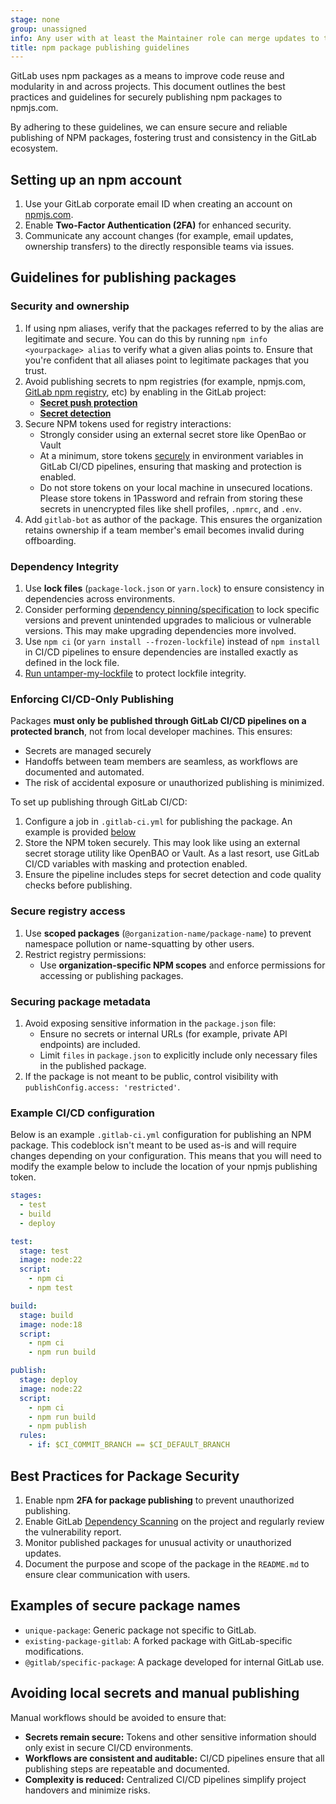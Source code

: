 ```yaml
---
stage: none
group: unassigned
info: Any user with at least the Maintainer role can merge updates to this content. For details, see https://docs.gitlab.com/ee/development/development_processes.html#development-guidelines-review.
title: npm package publishing guidelines
---
```


GitLab uses npm packages as a means to improve code reuse and modularity in and across projects.
This document outlines the best practices and guidelines for securely publishing npm packages to npmjs.com.

By adhering to these guidelines, we can ensure secure and reliable publishing of NPM packages,
fostering trust and consistency in the GitLab ecosystem.

## Setting up an npm account

1. Use your GitLab corporate email ID when creating an account on [npmjs.com](https://www.npmjs.com/).
1. Enable **Two-Factor Authentication (2FA)** for enhanced security.
1. Communicate any account changes (for example, email updates, ownership transfers) to the directly responsible teams via issues.

## Guidelines for publishing packages

### Security and ownership

1. If using npm aliases, verify that the packages referred to by the alias are legitimate and secure.
   You can do this by running `npm info <yourpackage> alias` to verify what a given alias points to.
   Ensure that you're confident that all aliases point to legitimate packages that you trust.
1. Avoid publishing secrets to npm registries (for example, npmjs.com, [GitLab npm registry](../user/packages/npm_registry/_index.md), etc) by enabling in the GitLab project:
   - **[Secret push protection](../user/application_security/secret_detection/secret_push_protection/_index.md)**
   - **[Secret detection](../user/application_security/secret_detection/pipeline/_index.md)**
1. Secure NPM tokens used for registry interactions:
   - Strongly consider using an external secret store like OpenBao or Vault
   - At a minimum, store tokens [securely](../ci/pipelines/pipeline_security.md#cicd-variables) in environment variables
     in GitLab CI/CD pipelines, ensuring that masking and protection is enabled.
   - Do not store tokens on your local machine in unsecured locations. Please store tokens in 1Password and
     refrain from storing these secrets in unencrypted files like shell profiles, `.npmrc`, and `.env`.
1. Add `gitlab-bot` as author of the package. This ensures the organization retains ownership if a team member's email becomes invalid during offboarding.

### Dependency Integrity

1. Use **lock files** (`package-lock.json` or `yarn.lock`) to ensure consistency in dependencies across environments.
1. Consider performing [dependency pinning/specification](https://docs.npmjs.com/specifying-dependencies-and-devdependencies-in-a-package-json-file)
   to lock specific versions and prevent unintended upgrades to malicious or vulnerable versions.
   This may make upgrading dependencies more involved.
1. Use `npm ci` (or `yarn install --frozen-lockfile`) instead of `npm install` in CI/CD pipelines
   to ensure dependencies are installed exactly as defined in the lock file.
1. [Run untamper-my-lockfile](https://gitlab.com/gitlab-org/frontend/untamper-my-lockfile/#usage) to protect lockfile integrity.

### Enforcing CI/CD-Only Publishing

Packages **must only be published through GitLab CI/CD pipelines on a protected branch**, not from local developer machines. This ensures:

- Secrets are managed securely
- Handoffs between team members are seamless, as workflows are documented and automated.
- The risk of accidental exposure or unauthorized publishing is minimized.

To set up publishing through GitLab CI/CD:

1. Configure a job in `.gitlab-ci.yml` for publishing the package. An example is provided [below](#example-cicd-configuration)
1. Store the NPM token securely. This may look like using an external secret storage utility like OpenBAO or Vault.
   As a last resort, use GitLab CI/CD variables with masking and protection enabled.
1. Ensure the pipeline includes steps for secret detection and code quality checks before publishing.

### Secure registry access

1. Use **scoped packages** (`@organization-name/package-name`) to prevent namespace pollution or name-squatting by other users.
1. Restrict registry permissions:
   - Use **organization-specific NPM scopes** and enforce permissions for accessing or publishing packages.

### Securing package metadata

1. Avoid exposing sensitive information in the `package.json` file:
   - Ensure no secrets or internal URLs (for example, private API endpoints) are included.
   - Limit `files` in `package.json` to explicitly include only necessary files in the published package.
1. If the package is not meant to be public, control visibility with `publishConfig.access: 'restricted'`.

### Example CI/CD configuration

Below is an example `.gitlab-ci.yml` configuration for publishing an NPM package. This codeblock isn't meant to be used as-is and will require changes depending on your configuration. This means that you will need to modify the example below to include the location of your npmjs publishing token.

```yaml
stages:
  - test
  - build
  - deploy

test:
  stage: test
  image: node:22
  script:
    - npm ci
    - npm test

build:
  stage: build
  image: node:18
  script:
    - npm ci
    - npm run build

publish:
  stage: deploy
  image: node:22
  script:
    - npm ci
    - npm run build
    - npm publish
  rules:
    - if: $CI_COMMIT_BRANCH == $CI_DEFAULT_BRANCH
```

## Best Practices for Package Security

1. Enable npm **2FA for package publishing** to prevent unauthorized publishing.
1. Enable GitLab [Dependency Scanning](../user/application_security/dependency_scanning/_index.md)
   on the project and regularly review the vulnerability report.
1. Monitor published packages for unusual activity or unauthorized updates.
1. Document the purpose and scope of the package in the `README.md` to ensure clear communication with users.

## Examples of secure package names

- `unique-package`: Generic package not specific to GitLab.
- `existing-package-gitlab`: A forked package with GitLab-specific modifications.
- `@gitlab/specific-package`: A package developed for internal GitLab use.

## Avoiding local secrets and manual publishing

Manual workflows should be avoided to ensure that:

- **Secrets remain secure:** Tokens and other sensitive information should only exist in secure CI/CD environments.
- **Workflows are consistent and auditable:** CI/CD pipelines ensure that all publishing steps are repeatable and documented.
- **Complexity is reduced:** Centralized CI/CD pipelines simplify project handovers and minimize risks.
